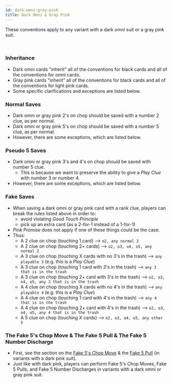 ```yaml
---
id: dark-omni-gray-pink
title: Dark Omni & Gray Pink
---
```


These conventions apply to any variant with a dark omni suit or a gray pink suit.

<br />

### Inheritance

- Dark omni cards "inherit" all of the conventions for black cards and all of the conventions for omni cards.
- Gray pink cards "inherit" all of the conventions for black cards and all of the conventions for light pink cards.
- Some specific clarifications and exceptions are listed below.

### Normal Saves

- Dark omni or gray pink 2's on chop should be saved with a number 2 clue, as per normal.
- Dark omni or gray pink 5's on chop should be saved with a number 5 clue, as per normal.
- However, there are some exceptions, which are listed below.

### Pseudo 5 Saves

- Dark omni or gray pink 3's and 4's on chop should be saved with number 5 clue.
  - This is because we want to preserve the ability to give a *Play Clue* with number 3 or number 4.
- However, there are some exceptions, which are listed below.

### Fake Saves

- When saving a dark omni or gray pink card with a rank clue, players can break the rules listed above in order to:
  - avoid violating *Good Touch Principle*
  - pick up an extra card (as a 2-for-1 instead of a 1-for-1)
- *Pink Promise* does not apply if one of these things could be the case.
- Thus:
  - A 2 clue on chop (touching 1 card) --> `o2, any normal 2`
  - A 2 clue on chop (touching 2+ cards) --> `o2, o3, o4, o5, any normal 2`
  - A 3 clue on chop (touching X cards with no 3's in the trash) --> `any playable 3` (e.g. this is a *Play Clue*)
  - A 3 clue on chop (touching 1 card with 3's in the trash) --> `any 3 that is in the trash`
  - A 3 clue on chop (touching 2+ card with 3's in the trash) --> `o2, o3, o4, o5, any 3 that is in the trash`
  - A 4 clue on chop (touching X cards with no 4's in the trash) --> `any playable 4` (e.g. this is a *Play Clue*)
  - A 4 clue on chop (touching 1 card with 4's in the trash) --> `any 4 that is in the trash`
  - A 4 clue on chop (touching 2+ card with 4's in the trash) --> `o2, o3, o4, o5, any 4 that is in the trash`
  - A 5 clue on chop (touching X cards) --> `o2, o3, o4, o5, any other 5`

### The Fake 5's Chop Move & The Fake 5 Pull & The Fake 5 Number Discharge

- First, see the section on the [Fake 5's Chop Move](dark-pink.md#the-fake-5s-chop-move) & the [Fake 5 Pull](dark-pink.md#the-fake-5-pull--the-fake-5-number-discharge) (in variants with a dark pink suit).
- Just like with dark pink, players can perform Fake 5's Chop Moves, Fake 5 Pulls, and Fake 5 Number Discharges in variants with a dark omni or gray pink suit.
